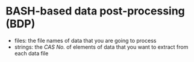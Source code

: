 # BASH-based data post-processing (BDP)

* files: the file names of data that you are going to process
* strings: the *CAS No.* of elements of data that you want to extract from each data file

